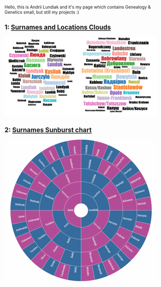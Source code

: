 Hello, this is Andrii Lundiak and it's my page which contains Genealogy & Genetics small, but still my projects :)


## 1: [Surnames and Locations Clouds](https://alundiak.github.io/gen-and-gen/clouds)

![clouds_img](/img/cloud-2018-01-10.png)


## 2: [Surnames Sunburst chart](https://alundiak.github.io/gen-and-gen/sunburst)
![clouds_img](/img/sunburst-2018-01-16.png)